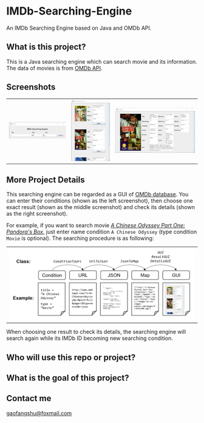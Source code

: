 # IMDb-Searching-Engine

An IMDb Searching Engine based on Java and OMDb API.

## What is this project?

This is a Java searching engine which can search movie and its information. The data of movies is from [OMDb API](http://www.omdbapi.com/).

## Screenshots

<table>
    <tr>
        <td>
            <img alt="1" src="docs/screenshots/1.png">
        </td>
        <td>
            <img alt="2" src="docs/screenshots/2.png">
        </td>
        <td>
            <img alt="3" src="docs/screenshots/3.png">
        </td>
    </tr>
</table>

## More Project Details

This searching engine can be regarded as a GUI of [OMDb database](http://www.omdbapi.com/). You can enter their conditions (shown as the left screenshot), then choose one exact result (shown as the middle screenshot) and check its details (shown as the right screenshot).

For example, if you want to search movie *[A Chinese Odyssey Part One: Pandora's Box](https://en.wikipedia.org/wiki/A_Chinese_Odyssey)*, just enter name condition `A Chinese Odyssey` (type condition `Movie` is optional). The searching procedure is as following:

<table>
    <tr>
        <td>
            <img alt="4" src="docs/screenshots/4.png">
        </td>
    </tr>
</table>

When choosing one result to check its details, the searching engine will search again while its IMDb ID becoming new searching condition.

## Who will use this repo or project?
## What is the goal of this project?

## Contact me

gaofangshu@foxmail.com